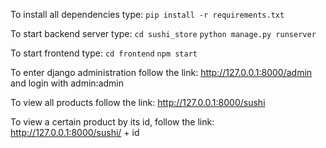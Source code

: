 To install all dependencies type:
    `pip install -r requirements.txt`

To start backend server type:
    `cd sushi_store`
    `python manage.py runserver`

To start frontend type:
    `cd frontend`
    `npm start`

To enter django administration follow the link: http://127.0.0.1:8000/admin and login with admin:admin

To view all products follow the link: http://127.0.0.1:8000/sushi

To view a certain product by its id, follow the link: http://127.0.0.1:8000/sushi/ + id